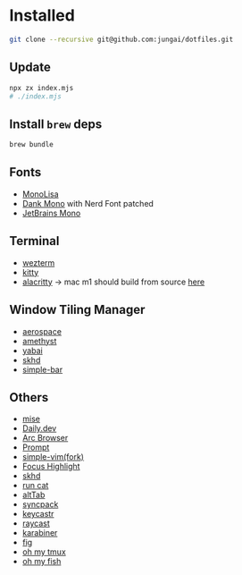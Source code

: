 # Installed

```bash
git clone --recursive git@github.com:jungai/dotfiles.git
```

## Update

```bash
npx zx index.mjs
# ./index.mjs
```

## Install `brew` deps

```bash
brew bundle
```

## Fonts

- [MonoLisa](https://www.monolisa.dev/)
- [Dank Mono](https://philpl.gumroad.com/l/dank-mono) with Nerd Font patched
- [JetBrains Mono](https://www.jetbrains.com/lp/mono/)

## Terminal

- [wezterm](https://wezfurlong.org/wezterm/index.html)
- [kitty](https://sw.kovidgoyal.net/kitty/)
- [alacritty](https://github.com/alacritty/alacritty) -> mac m1 should build from source [here](https://github.com/alacritty/alacritty/issues/5632#issuecomment-988049036)

## Window Tiling Manager

- [aerospace](https://github.com/nikitabobko/AeroSpace)
- [amethyst](https://ianyh.com/amethyst/)
- [yabai](https://github.com/koekeishiya/yabai)
- [skhd](https://github.com/koekeishiya/skhd)
- [simple-bar](https://github.com/Jean-Tinland/simple-bar)

## Others

- [mise](https://mise.jdx.dev/)
- [Daily.dev](https://daily.dev/)
- [Arc Browser](https://arc.net/)
- [Prompt](https://github.com/starship/starship)
- [simple-vim(fork)](https://github.com/jungai/vscode-simple-vim)
- [Focus Highlight](https://github.com/dtinth/FocusHighlight.spoon)
- [skhd](https://github.com/koekeishiya/skhd)
- [run cat](https://apps.apple.com/us/app/runcat/id1429033973?mt=12)
- [altTab](https://alt-tab-macos.netlify.app/)
- [syncpack](https://github.com/JamieMason/syncpack)
- [keycastr](https://github.com/keycastr/keycastr)
- [raycast](https://www.raycast.com/)
- [karabiner](https://karabiner-elements.pqrs.org/)
- [fig](https://fig.io/)
- [oh my tmux](https://github.com/gpakosz/.tmux)
- [oh my fish](https://github.com/oh-my-fish/oh-my-fish)
